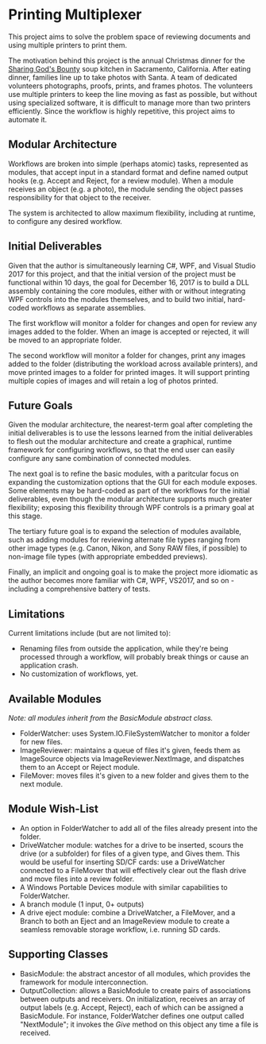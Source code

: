 # Printing Multiplexer

This project aims to solve the problem space of reviewing documents and using multiple printers to print them. 

The motivation behind this project is the annual Christmas dinner for the [Sharing God's Bounty](http://sharinggodsbounty.com) soup kitchen in Sacramento, California. After eating dinner, families line up to take photos with Santa. A team of dedicated volunteers photographs, proofs, prints, and frames photos. The volunteers use multiple printers to keep the line moving as fast as possible, but without using specialized software, it is difficult to manage more than two printers efficiently. Since the workflow is highly repetitive, this project aims to automate it.

## Modular Architecture

Workflows are broken into simple (perhaps atomic) tasks, represented as modules, that accept input in a standard format and define named output hooks (e.g. Accept and Reject, for a review module). When a module receives an object (e.g. a photo), the module sending the object passes responsibility for that object to the receiver.

The system is architected to allow maximum flexibility, including at runtime, to configure any desired workflow.

## Initial Deliverables

Given that the author is simultaneously learning C#, WPF, and Visual Studio 2017 for this project, and that the initial version of the project must be functional within 10 days, the goal for December 16, 2017 is to build a DLL assembly containing the core modules, either with or without integrating WPF controls into the modules themselves, and to build two initial, hard-coded workflows as separate assemblies.

The first workflow will monitor a folder for changes and open for review any images added to the folder. When an image is accepted or rejected, it will be moved to an appropriate folder.

The second workflow will monitor a folder for changes, print any images added to the folder (distributing the workload across available printers), and move printed images to a folder for printed images. It will support printing multiple copies of images and will retain a log of photos printed.

## Future Goals

Given the modular architecture, the nearest-term goal after completing the initial deliverables is to use the lessons learned from the initial deliverables to flesh out the modular architecture and create a graphical, runtime framework for configuring workflows, so that the end user can easily configure any sane combination of connected modules.

The next goal is to refine the basic modules, with a paritcular focus on expanding the customization options that the GUI for each module exposes. Some elements may be hard-coded as part of the workflows for the initial deliverables, even though the modular architecture supports much greater flexibility; exposing this flexibility through WPF controls is a primary goal at this stage.

The tertiary future goal is to expand the selection of modules available, such as adding modules for reviewing alternate file types ranging from other image types (e.g. Canon, Nikon, and Sony RAW files, if possible) to non-image file types (with appropriate embedded previews).

Finally, an implicit and ongoing goal is to make the project more idiomatic as the author becomes more familiar with C#, WPF, VS2017, and so on - including a comprehensive battery of tests.

## Limitations

Current limitations include (but are not limited to):

- Renaming files from outside the application, while they're being processed through a workflow, will probably break things or cause an application crash.
- No customization of workflows, yet.

## Available Modules

_Note: all modules inherit from the BasicModule abstract class._

- FolderWatcher: uses System.IO.FileSystemWatcher to monitor a folder for new files.
- ImageReviewer: maintains a queue of files it's given, feeds them as ImageSource objects via ImageReviewer.NextImage, and dispatches them to an Accept or Reject module.
- FileMover: moves files it's given to a new folder and gives them to the next module.

## Module Wish-List

- An option in FolderWatcher to add all of the files already present into the folder.
- DriveWatcher module: watches for a drive to be inserted, scours the drive (or a subfolder) for files of a given type, and Gives them. This would be useful for inserting SD/CF cards: use a DriveWatcher connected to a FileMover that will effectively clear out the flash drive and move files into a review folder.
- A Windows Portable Devices module with similar capabilities to FolderWatcher.
- A branch module (1 input, 0+ outputs)
- A drive eject module: combine a DriveWatcher, a FileMover, and a Branch to both an Eject and an ImageReview module to create a seamless removable storage workflow, i.e. running SD cards.

## Supporting Classes

- BasicModule: the abstract ancestor of all modules, which provides the framework for module interconnection.
- OutputCollection: allows a BasicModule to create pairs of associations between outputs and receivers. On initialization, receives an array of output labels (e.g. Accept, Reject), each of which can be assigned a BasicModule. For instance, FolderWatcher defines one output called "NextModule"; it invokes the _Give_ method on this object any time a file is received.